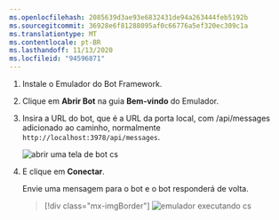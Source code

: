 ```yaml
---
ms.openlocfilehash: 2085639d3ae93e6832431de94a263444feb5192b
ms.sourcegitcommit: 36928e6f81288095af0c66776a5ef320ec309c1a
ms.translationtype: MT
ms.contentlocale: pt-BR
ms.lasthandoff: 11/13/2020
ms.locfileid: "94596871"
---
```

<!-- Include under ## Start the Emulator and connect your bot H2 header -->

1. Instale o Emulador do Bot Framework.

1. Clique em **Abrir Bot** na guia **Bem-vindo** do Emulador.

1. Insira a URL do bot, que é a URL da porta local, com /api/messages adicionado ao caminho, normalmente `http://localhost:3978/api/messages`.

   <!--This is the same process in the Emulator for all three languages.-->
   ![abrir uma tela de bot cs](~/media/python/quickstart/open-bot.png)

1. E clique em **Conectar**.

   Envie uma mensagem para o bot e o bot responderá de volta.

   > [!div class="mx-imgBorder"]
   > ![emulador executando cs](~/media/emulator-v4/cs-quickstart.png)
